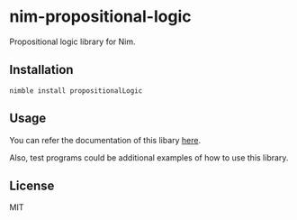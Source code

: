 # nim-propositional-logic
Propositional logic library for Nim.

## Installation
```
nimble install propositionalLogic
```

## Usage
You can refer the documentation of this libary [here](https://azumabashi.github.io/nim-propositional-logic/propositionalLogic.html).

Also, test programs could be additional examples of how to use this library.

## License
MIT